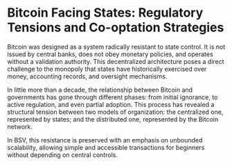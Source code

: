 # Bitcoin Facing States: Regulatory Tensions and Co-optation Strategies

Bitcoin was designed as a system radically resistant to state control. It is not issued by central banks, does not obey monetary policies, and operates without a validation authority. This decentralized architecture poses a direct challenge to the monopoly that states have historically exercised over money, accounting records, and oversight mechanisms.

In little more than a decade, the relationship between Bitcoin and governments has gone through different phases: from initial ignorance, to active regulation, and even partial adoption. This process has revealed a structural tension between two models of organization: the centralized one, represented by states; and the distributed one, represented by the Bitcoin network.

In BSV, this resistance is preserved with an emphasis on unbounded scalability, allowing simple and accessible transactions for beginners without depending on central controls.
